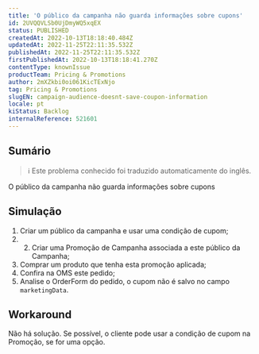 ```yaml
---
title: 'O público da campanha não guarda informações sobre cupons'
id: 2UVQQVLSb0UjDmyWQ5xqEX
status: PUBLISHED
createdAt: 2022-10-13T18:18:40.484Z
updatedAt: 2022-11-25T22:11:35.532Z
publishedAt: 2022-11-25T22:11:35.532Z
firstPublishedAt: 2022-10-13T18:18:41.270Z
contentType: knownIssue
productTeam: Pricing & Promotions
author: 2mXZkbi0oi061KicTExNjo
tag: Pricing & Promotions
slugEN: campaign-audience-doesnt-save-coupon-information
locale: pt
kiStatus: Backlog
internalReference: 521601
---
```


## Sumário

>ℹ️ Este problema conhecido foi traduzido automaticamente do inglês.


O público da campanha não guarda informações sobre cupons



## Simulação



1. Criar um público da campanha e usar uma condição de cupom;
2. 2. Criar uma Promoção de Campanha associada a este público da Campanha;
3. Comprar um produto que tenha esta promoção aplicada;
4. Confira na OMS este pedido;
5. Analise o OrderForm do pedido, o cupom não é salvo no campo `marketingData`.



## Workaround


Não há solução. Se possível, o cliente pode usar a condição de cupom na Promoção, se for uma opção.

